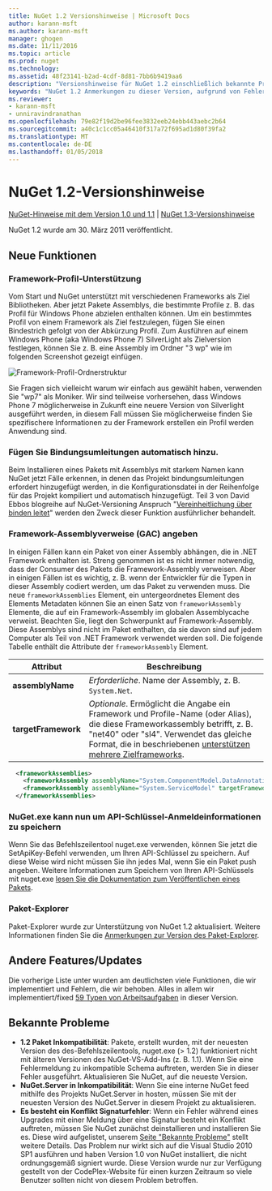 ```yaml
---
title: NuGet 1.2 Versionshinweise | Microsoft Docs
author: karann-msft
ms.author: karann-msft
manager: ghogen
ms.date: 11/11/2016
ms.topic: article
ms.prod: nuget
ms.technology: 
ms.assetid: 48f23141-b2ad-4cdf-8d81-7bb6b9419aa6
description: "Versionshinweise für NuGet 1.2 einschließlich bekannte Probleme, Fehlerbehebungen, Funktionen und Archivierung von dcrs Design."
keywords: "NuGet 1.2 Anmerkungen zu dieser Version, aufgrund von Fehlerbehebungen, bekannte Probleme, zusätzliche Funktionen, Archivierung von dcrs Design"
ms.reviewer:
- karann-msft
- unniravindranathan
ms.openlocfilehash: 79e82f19d2be96fee3832eeb24ebb443aebc2b64
ms.sourcegitcommit: a40c1c1cc05a46410f317a72f695ad1d80f39fa2
ms.translationtype: MT
ms.contentlocale: de-DE
ms.lasthandoff: 01/05/2018
---
```

# <a name="nuget-12-release-notes"></a>NuGet 1.2-Versionshinweise

[NuGet-Hinweise mit dem Version 1.0 und 1.1](../release-notes/nuget-1.1.md) | [NuGet 1.3-Versionshinweise](../release-notes/nuget-1.3.md)

NuGet 1.2 wurde am 30. März 2011 veröffentlicht.

## <a name="new-features"></a>Neue Funktionen

### <a name="framework-profile-support"></a>Framework-Profil-Unterstützung

Vom Start und NuGet unterstützt mit verschiedenen Frameworks als Ziel Bibliotheken. Aber jetzt Pakete Assemblys, die bestimmte Profile z. B. das Profil für Windows Phone abzielen enthalten können. Um ein bestimmtes Profil von einem Framework als Ziel festzulegen, fügen Sie einen Bindestrich gefolgt von der Abkürzung Profil. Zum Ausführen auf einem Windows Phone (aka Windows Phone 7) SilverLight als Zielversion festlegen, können Sie z. B. eine Assembly im Ordner "3 wp" wie im folgenden Screenshot gezeigt einfügen.

![Framework-Profil-Ordnerstruktur](./media/framework-profile-support.png)

Sie Fragen sich vielleicht warum wir einfach aus gewählt haben, verwenden Sie "wp7" als Moniker. Wir sind teilweise vorhersehen, dass Windows Phone 7 möglicherweise in Zukunft eine neuere Version von Silverlight ausgeführt werden, in diesem Fall müssen Sie möglicherweise finden Sie spezifischere Informationen zu der Framework erstellen ein Profil werden Anwendung sind.

### <a name="automatically-add-binding-redirects"></a>Fügen Sie Bindungsumleitungen automatisch hinzu.

Beim Installieren eines Pakets mit Assemblys mit starkem Namen kann NuGet jetzt Fälle erkennen, in denen das Projekt bindungsumleitungen erfordert hinzugefügt werden, in die Konfigurationsdatei in der Reihenfolge für das Projekt kompiliert und automatisch hinzugefügt. Teil 3 von David Ebbos blogreihe auf NuGet-Versioning Anspruch "[Vereinheitlichung über binden leitet](http://blog.davidebbo.com/2011/01/nuget-versioning-part-3-unification-via.html)" werden den Zweck dieser Funktion ausführlicher behandelt.

<a name="framework-assembly-refs"></a>

### <a name="specifying-framework-assembly-references-gac"></a>Framework-Assemblyverweise (GAC) angeben

In einigen Fällen kann ein Paket von einer Assembly abhängen, die in .NET Framework enthalten ist. Streng genommen ist es nicht immer notwendig, dass der Consumer des Pakets die Framework-Assembly verweisen. Aber in einigen Fällen ist es wichtig, z. B. wenn der Entwickler für die Typen in dieser Assembly codiert werden, um das Paket zu verwenden muss. Die neue `frameworkAssemblies` Element, ein untergeordnetes Element des Elements Metadaten können Sie an einen Satz von `frameworkAssembly` Elemente, die auf ein Framework-Assembly im globalen Assemblycache verweist. Beachten Sie, liegt den Schwerpunkt auf Framework-Assembly.
Diese Assemblys sind nicht im Paket enthalten, da sie davon sind auf jedem Computer als Teil von .NET Framework verwendet werden soll. Die folgende Tabelle enthält die Attribute der `frameworkAssembly` Element.


|Attribut |Beschreibung|
|----------------|-----------|
|**assemblyName**|*Erforderliche*. Name der Assembly, z. B. `System.Net`.|
|**targetFramework**|*Optionale*. Ermöglicht die Angabe ein Framework und Profile-Name (oder Alias), die diese Frameworkassembly betrifft, z. B. "net40" oder "sl4". Verwendet das gleiche Format, die in beschriebenen [unterstützen mehrere Zielframeworks](../create-packages/supporting-multiple-target-frameworks.md).|

```xml
  <frameworkAssemblies>
    <frameworkAssembly assemblyName="System.ComponentModel.DataAnnotations" targetFramework="net40" />
    <frameworkAssembly assemblyName="System.ServiceModel" targetFramework="net40" />
  </frameworkAssemblies>
```

### <a name="nugetexe-now-is-able-to-store-api-key-credentials"></a>NuGet.exe kann nun um API-Schlüssel-Anmeldeinformationen zu speichern

Wenn Sie das Befehlszeilentool nuget.exe verwenden, können Sie jetzt die SetApiKey-Befehl verwenden, um Ihren API-Schlüssel zu speichern. Auf diese Weise wird nicht müssen Sie ihn jedes Mal, wenn Sie ein Paket push angeben. Weitere Informationen zum Speichern von Ihren API-Schlüssels mit nuget.exe [lesen Sie die Dokumentation zum Veröffentlichen eines Pakets](../create-packages/publish-a-package.md).

### <a name="package-explorer"></a>Paket-Explorer
Paket-Explorer wurde zur Unterstützung von NuGet 1.2 aktualisiert. Weitere Informationen finden Sie die [Anmerkungen zur Version des Paket-Explorer](http://nuget.codeplex.com/wikipage?title=New%20features%20in%20NuGet%20Package%20Explorer%201.0).

## <a name="other-featuresfixes"></a>Andere Features/Updates

Die vorherige Liste unter wurden am deutlichsten viele Funktionen, die wir implementiert und Fehlern, die wir behoben. Alles in allem wir implementiert/fixed [59 Typen von Arbeitsaufgaben](http://nuget.codeplex.com/workitem/list/advanced?keyword=&status=All&type=All&priority=All&release=NuGet%201.2&assignedTo=All&component=All&sortField=Votes&sortDirection=Descending&page=0) in dieser Version.

## <a name="known-issues"></a>Bekannte Probleme

* **1.2 Paket Inkompatibilität**: Pakete, erstellt wurden, mit der neuesten Version des des-Befehlszeilentools, nuget.exe (> 1.2) funktioniert nicht mit älteren Versionen des NuGet-VS-Add-Ins (z. B. 1.1). Wenn Sie eine Fehlermeldung zu inkompatible Schema auftreten, werden Sie in dieser Fehler ausgeführt. Aktualisieren Sie NuGet, auf die neueste Version.
* **NuGet.Server in Inkompatibilität**: Wenn Sie eine interne NuGet feed mithilfe des Projekts NuGet.Server in hosten, müssen Sie mit der neuesten Version des NuGet.Server in diesem Projekt zu aktualisieren.
* **Es besteht ein Konflikt Signaturfehler**: Wenn ein Fehler während eines Upgrades mit einer Meldung über eine Signatur besteht ein Konflikt auftreten, müssen Sie NuGet zunächst deinstallieren und installieren Sie es. Diese wird aufgelistet, unserem [Seite "Bekannte Probleme"](../release-notes/Known-Issues.md) stellt weitere Details. Das Problem nur wirkt sich auf die Visual Studio 2010 SP1 ausführen und haben Version 1.0 von NuGet installiert, die nicht ordnungsgemäß signiert wurde. Diese Version wurde nur zur Verfügung gestellt von der CodePlex-Website für einen kurzen Zeitraum so viele Benutzer sollten nicht von diesem Problem betroffen.